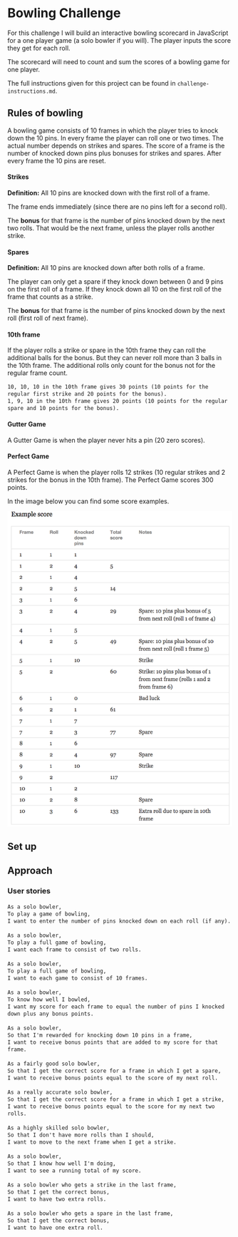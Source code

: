 # Bowling Challenge

For this challenge I will build an interactive bowling scorecard in JavaScript for a one player game (a solo bowler if you will). The player inputs the score they get for each roll.

The scorecard will need to count and sum the scores of a bowling game for one player.

The full instructions given for this project can be found in `challenge-instructions.md`.

## Rules of bowling

A bowling game consists of 10 frames in which the player tries to knock down the 10 pins. In every frame the player can roll one or two times. The actual number depends on strikes and spares. The score of a frame is the number of knocked down pins plus bonuses for strikes and spares. After every frame the 10 pins are reset.

#### Strikes

**Definition:** All 10 pins are knocked down with the first roll of a frame.

The frame ends immediately (since there are no pins left for a second roll).

The **bonus** for that frame is the number of pins knocked down by the next two rolls. That would be the next frame, unless the player rolls another strike.

#### Spares

**Definition:** All 10 pins are knocked down after both rolls of a frame.

The player can only get a spare if they knock down between 0 and 9 pins on the first roll of a frame. If they knock down all 10 on the first roll of the frame that counts as a strike.

The **bonus** for that frame is the number of pins knocked down by the next roll (first roll of next frame).

#### 10th frame
If the player rolls a strike or spare in the 10th frame they can roll the additional balls for the bonus. But they can never roll more than 3 balls in the 10th frame. The additional rolls only count for the bonus not for the regular frame count.

```
10, 10, 10 in the 10th frame gives 30 points (10 points for the regular first strike and 20 points for the bonus).
1, 9, 10 in the 10th frame gives 20 points (10 points for the regular spare and 10 points for the bonus).
```

#### Gutter Game
A Gutter Game is when the player never hits a pin (20 zero scores).

#### Perfect Game
A Perfect Game is when the player rolls 12 strikes (10 regular strikes and 2 strikes for the bonus in the 10th frame). The Perfect Game scores 300 points.

In the image below you can find some score examples.

![Ten Pin Score Example](images/example_ten_pin_scoring.png)

## Set up



## Approach

### User stories

```
As a solo bowler,
To play a game of bowling,
I want to enter the number of pins knocked down on each roll (if any).

As a solo bowler,
To play a full game of bowling,
I want each frame to consist of two rolls.

As a solo bowler,
To play a full game of bowling,
I want to each game to consist of 10 frames.

As a solo bowler,
To know how well I bowled,
I want my score for each frame to equal the number of pins I knocked down plus any bonus points.

As a solo bowler,
So that I'm rewarded for knocking down 10 pins in a frame,
I want to receive bonus points that are added to my score for that frame.

As a fairly good solo bowler,
So that I get the correct score for a frame in which I get a spare,
I want to receive bonus points equal to the score of my next roll.

As a really accurate solo bowler,
So that I get the correct score for a frame in which I get a strike,
I want to receive bonus points equal to the score for my next two rolls.

As a highly skilled solo bowler,
So that I don't have more rolls than I should,
I want to move to the next frame when I get a strike.

As a solo bowler,
So that I know how well I'm doing,
I want to see a running total of my score.

As a solo bowler who gets a strike in the last frame,
So that I get the correct bonus,
I want to have two extra rolls.

As a solo bowler who gets a spare in the last frame,
So that I get the correct bonus,
I want to have one extra roll.
```
